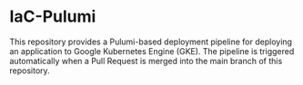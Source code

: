 # IaC-Pulumi
This repository provides a Pulumi-based deployment pipeline for deploying an application to Google Kubernetes Engine (GKE). The pipeline is triggered automatically when a Pull Request is merged into the main branch of this repository.
